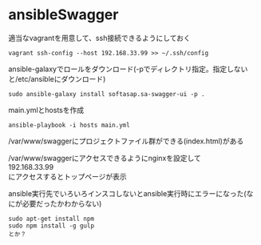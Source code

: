 # ansibleSwagger

適当なvagrantを用意して、ssh接続できるようにしておく

```
vagrant ssh-config --host 192.168.33.99 >> ~/.ssh/config
```

ansible-galaxyでロールをダウンロード(-pでディレクトリ指定。指定しないと/etc/ansibleにダウンロード)

``` 
sudo ansible-galaxy install softasap.sa-swagger-ui -p .
``` 

main.ymlとhostsを作成


```
ansible-playbook -i hosts main.yml
```

/var/www/swaggerにプロジェクトファイル群ができる(index.html)がある

/var/www/swaggerにアクセスできるようにnginxを設定して  
192.168.33.99  
にアクセスするとトップページが表示  


ansible実行先でいろいろインスコしないとansible実行時にエラーになった(なにが必要だったかわからない)

```
sudo apt-get install npm 
sudo npm install -g gulp
とか？
```
